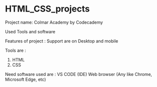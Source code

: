 # HTML_CSS_projects

Project name: Colmar Academy by Codecademy

Used Tools and software

Features of project : Support are on Desktop and mobile

Tools are :
1. HTML
2. CSS

Need software used are :
 VS CODE (IDE)
Web browser (Any like Chrome, Microsoft Edge, etc)

